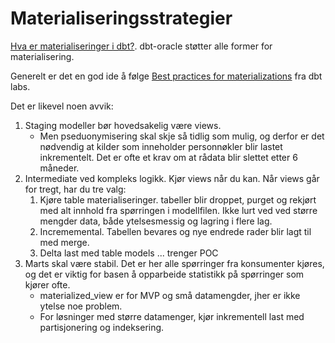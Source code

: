 # Materialiseringsstrategier

[Hva er materialiseringer i dbt?](https://docs.getdbt.com/docs/build/materializations). dbt-oracle støtter alle former for materialisering.

Generelt er det en god ide å følge [Best practices for materializations](https://docs.getdbt.com/best-practices/materializations/5-best-practices) fra dbt labs.

Det er likevel noen avvik:

1. Staging modeller bør hovedsakelig være views.
    - Men pseduonymisering skal skje så tidlig som mulig, og derfor er det nødvendig at kilder som inneholder personnøkler blir lastet inkrementelt. Det er ofte et krav om at rådata blir slettet etter 6 måneder.
2. Intermediate ved kompleks logikk. Kjør views når du kan. Når views går for tregt, har du tre valg:
    1. Kjøre table materialiseringer. tabeller blir droppet, purget og rekjørt med alt innhold fra spørringen i modellfilen. Ikke lurt ved ved større mengder data, både ytelsesmessig og lagring i flere lag.
    2. Incrememental. Tabellen bevares og nye endrede rader blir lagt til med merge.
    3. Delta last med table models ... trenger POC
3. Marts skal være stabil. Det er her alle spørringer fra konsumenter kjøres, og det er viktig for basen å opparbeide statistikk på spørringer som kjører ofte.
    - materialized_view er for MVP og små datamengder, jher er ikke ytelse noe problem.
    - For løsninger med større datamenger, kjør inkrementell last med partisjonering og indeksering. 